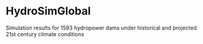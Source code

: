 # HydroSimGlobal
Simulation results for 1593 hydropower dams under historical and projected 21st century climate conditions
